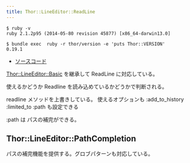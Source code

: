 ```yaml
---
title: Thor::LineEditor::ReadLine
---
```


```
$ ruby -v
ruby 2.1.2p95 (2014-05-80 revision 45877) [x86_64-darwin13.0]
```

```
$ bundle exec  ruby -r thor/version -e 'puts Thor::VERSION'
0.19.1
```

* [ソースコード](https://github.com/erikhuda/thor/blob/master/lib/thor/line_editor/readline.rb)

[Thor::LineEditor::Basic](/thor/line_editor/basic) を継承して ReadLine に対応している。

使えるかどうか Readline を読み込めているかどうかで判断される。

readline メソッドを上書きしている。
使えるオプションも :add_to_history :limited_to :path も設定できる

:path は パスの補完ができる。

Thor::LineEditor::PathCompletion
---

パスの補完機能を提供する。グロブパターンも対応している。
